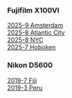 ### Fujifilm X100VI
<a href="{{ site.baseurl }}/pics/2025-9-amsterdam/"> 2025-9 Amsterdam</a><br>
<a href="{{ site.baseurl }}/pics/2025-8-atlantic-city/"> 2025-8 Atlantic City</a><br>
<a href="{{ site.baseurl }}/pics/2025-8-nyc/"> 2025-8 NYC </a><br>
<a href="{{ site.baseurl }}/pics/2025-7-hoboken/"> 2025-7 Hoboken </a><br>


### Nikon D5600
<a href="{{ site.baseurl }}/pics/2019-7-fiji/"> 2019-7 Fiji </a><br>
<a href="{{ site.baseurl }}/pics/2019-3-peru/"> 2019-3 Peru </a><br>
